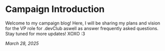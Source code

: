 # Campaign Introduction

Welcome to my campaign blog! Here, I will be sharing my plans and vision for the VP role for .devClub aswell as answer frequently asked questions. Stay tuned for more updates! XOXO :3

*March 28, 2025*
